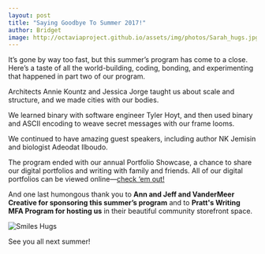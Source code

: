 ```yaml
---
layout: post
title: "Saying Goodbye To Summer 2017!"
author: Bridget
image: http://octaviaproject.github.io/assets/img/photos/Sarah_hugs.jpg
---
```

It’s gone by way too fast, but this summer’s program has come to a close. Here’s a taste of all the world-building,
coding, bonding, and experimenting that happened in part two of our program.

Architects Annie Kountz and Jessica Jorge taught us about scale and structure,
and we made cities with our bodies.

<!--more-->

We learned binary with software engineer Tyler Hoyt, and then used binary and ASCII encoding to weave secret messages
with our frame looms.

We continued to have amazing guest speakers, including author NK Jemisin and biologist Adeodat Ilboudo.

The program ended with our annual Portfolio Showcase, a chance to share our
digital portfolios and writing with family and friends.
All of our digital portfolios can be viewed online—[check ‘em out!](http://portfolios.octaviaproject.org/)

And one last humongous thank you to **Ann and Jeff and VanderMeer Creative for sponsoring
this summer’s program** and to **Pratt's Writing MFA Program for hosting us** in their beautiful community storefront space.

![Smiles Hugs](http://octaviaproject.github.io/assets/img/photos/Sarah_hugs.jpg)

See you all next summer!
